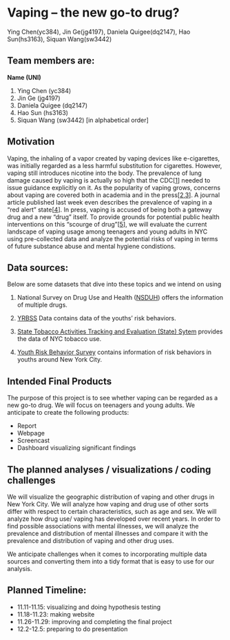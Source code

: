 Vaping – the new go-to drug?
================
Ying Chen(yc384), Jin Ge(jg4197), Daniela Quigee(dq2147), Hao
Sun(hs3163), Siquan Wang(sw3442)

## Team members are:

**Name (UNI)**

1.  Ying Chen (yc384)
2.  Jin Ge (jg4197)
3.  Daniela Quigee (dq2147)
4.  Hao Sun (hs3163)
5.  Siquan Wang (sw3442) \[in alphabetical order\]

## Motivation

Vaping, the inhaling of a vapor created by vaping devices like
e-cigarettes, was initially regarded as a less harmful substitution for
cigarettes. However, vaping still introduces nicotine into the body. The
prevalence of lung damage caused by vaping is actually so high that the
CDC\[[1](https://www.sciencedirect.com/science/article/pii/S2213260019304096?via=ihub)\]
needed to issue guidance explicitly on it. As the popularity of vaping
grows, concerns about vaping are covered both in academia and in the
press\[[2](https://health.usnews.com/health-care/for-better/articles/2018-06-13/how-teenage-vaping-puts-structure-in-place-for-heroin-and-cocaine-addiction),[3](https://www.cnn.com/2015/09/04/us/vaping-abuse/index.html)\].
A journal article published last week even describes the prevalence of
vaping in a “red alert”
state\[[4](https://link.springer.com/article/10.1057/s41271-019-00193-2)\].
In press, vaping is accused of being both a gateway drug and a new
“drug” itself. To provide grounds for potential public health
interventions on this “scourge of
drug”\[[5](https://www.cnn.com/2015/09/04/us/vaping-abuse/index.html)\],
we will evaluate the current landscape of vaping usage among teenagers
and young adults in NYC using pre-collected data and analyze the
potential risks of vaping in terms of future substance abuse and mental
hygiene condistions.

## Data sources:

Below are some datasets that dive into these topics and we intend on
using

1.  National Survey on Drug Use and Health
    ([NSDUH](https://www.samhsa.gov/data/all-reports?f%5B%5D=field_report_and_document_type:6461&f%5B%5D=field_samhsa_survey:6511&f%5B%5D%5B%5D=field_report_and_document_type:6461&f%5B%5D%5B%5D=field_samhsa_survey:6511&order=desc&sort=field_date_printed_on_report&items_per_page=15&page=0))
    offers the information of multiple drugs.

2.  [YRBSS](https://www.cdc.gov/healthyyouth/data/yrbs/data.htm) Data
    contains data of the youths’ risk behaviors.

3.  [State Tobacco Activities Tracking and Evaluation (State)
    Sytem](https://nccd.cdc.gov/STATESystem/rdPage.aspx?rdReport=OSH_State.CustomReports&rdAgReset=True&rdShowModes=showResults&rdShowWait=true&rdPaging=Interactive&islMeasure=180EVP)
    provides the data of NYC tobacco use.

4.  [Youth Risk Behavior
    Survey](https://a816-healthpsi.nyc.gov/epiquery/YRBS/yrbsIndex.html)
    contains information of risk behaviors in youths around New York
    City.

## Intended Final Products

The purpose of this project is to see whether vaping can be regarded as
a new go-to drug. We will focus on teenagers and young adults. We
anticipate to create the following products:

  - Report
  - Webpage
  - Screencast
  - Dashboard visualizing significant findings

## The planned analyses / visualizations / coding challenges

We will visualize the geographic distribution of vaping and other drugs
in New York City. We will analyze how vaping and drug use of other sorts
differ with respect to certain characteristics, such as age and sex. We
will analyze how drug use/ vaping has developed over recent years. In
order to find possible associations with mental illnesses, we will
analyze the prevalence and distribution of mental illnesses and compare
it with the prevalence and distribution of vaping and other drug uses.

We anticipate challenges when it comes to incorporating multiple data
sources and converting them into a tidy format that is easy to use for
our analysis.

## Planned Timeline:

  - 11.11-11.15: visualizing and doing hypothesis testing
  - 11.18-11.23: making website
  - 11.26-11.29: improving and completing the final project
  - 12.2-12.5: preparing to do presentation
